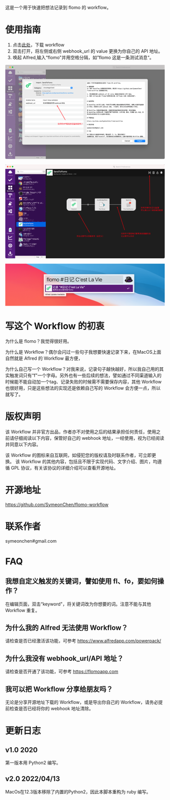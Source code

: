 这是一个用于快速把想法记录到 flomo 的 workflow。

# 使用指南
1. 点击[此处](https://github.com/SymeonChen/flomo-workflow/releases/download/1.0.0/SendToFlomo.alfredworkflow)，下载 workflow
2. 双击打开，将左侧或右侧 webhook_url 的 value 更换为你自己的 API 地址。
3. 唤起 Alfred,输入“flomo"并用空格分隔，如”flomo 这是一条测试消息“。

![](screenshots/config.png)

![](screenshots/after.png)

![](screenshots/sample.png)

# 写这个 Workflow 的初衷

为什么是 flomo？我觉得很好用。

为什么是 Workflow？偶尔会闪过一些句子我想要快速记录下来，在MacOS上面自然就是 Aflred 的 Workflow 最方便，

为什么自己写一个 Workflow？对我来说，记录句子越快越好，所以我自己用的其实触发词只有“f"一个字母。另外也有一些后续的想法，譬如通过不同渠道输入的时候能不能自动加一个tag、记录失败的时候需不需要保存内容，其他 Workflow 也很好用，只是这些想法的实现还是依赖自己写的 Workflow 会方便一点，所以就写了。

# 版权声明

该 Workflow 并非官方出品，作者亦不对使用之后的结果承担任何责任，使用之前请仔细阅读以下内容，保管好自己的 webhook 地址，一经使用，视为已经阅读并同意以下内容。

该 Workflow 的图标来自互联网，如侵犯您的版权请及时联系作者，可立即更换。
该 Workflow 的其他内容，包括且不限于实现代码、文字介绍、图片，均遵循 GPL 协议，有关该协议的详细介绍可以查看开源地址。

# 开源地址

https://github.com/SymeonChen/flomo-workflow

# 联系作者

symeonchen#gmail.com

# FAQ

## 我想自定义触发的关键词，譬如使用 fl、fo，要如何操作？
在编辑页面，双击“keyword"，将关键词改为你想要的词。注意不能与其他 Workflow 重复。

## 为什么我的 Alfred 无法使用 Workflow？
请检查是否已经激活该功能，可参考 https://www.alfredapp.com/powerpack/

## 为什么我没有 webhook_url/API 地址？
请检查是否开通了该功能，可参考 https://flomoapp.com

## 我可以把 Workflow 分享给朋友吗？
无论是分享开源地址下载的 Workflow，或是导出你自己的 Workflow，请务必提前检查是否已经将你的 webhook 地址清除。

# 更新日志

## v1.0 2020
第一版本用 Python2 编写。

## v2.0 2022/04/13
MacOs在12.3版本移除了内置的Python2，因此本脚本重构为 ruby 编写。